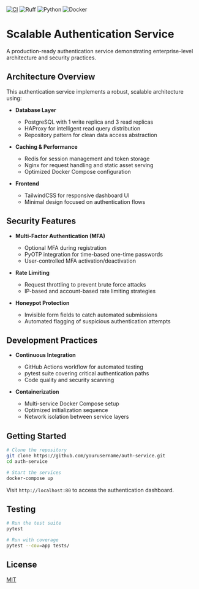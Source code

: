 [![CI](https://github.com/LeonR92/BookStore/actions/workflows/ci.yml/badge.svg)](https://github.com/LeonR92/BookStore/actions/workflows/ci.yml)
![Ruff](https://img.shields.io/badge/code%20style-ruff-000000.svg)
![Python](https://img.shields.io/badge/Python-3776AB?style=for-the-badge&logo=python&logoColor=white)
![Docker](https://img.shields.io/badge/Docker-2496ED?style=for-the-badge&logo=docker&logoColor=white)


# Scalable Authentication Service

A production-ready authentication service demonstrating enterprise-level architecture and security practices.

## Architecture Overview

This authentication service implements a robust, scalable architecture using:

- **Database Layer**
  - PostgreSQL with 1 write replica and 3 read replicas
  - HAProxy for intelligent read query distribution
  - Repository pattern for clean data access abstraction

- **Caching & Performance**
  - Redis for session management and token storage
  - Nginx for request handling and static asset serving
  - Optimized Docker Compose configuration

- **Frontend**
  - TailwindCSS for responsive dashboard UI
  - Minimal design focused on authentication flows

## Security Features

- **Multi-Factor Authentication (MFA)**
  - Optional MFA during registration
  - PyOTP integration for time-based one-time passwords
  - User-controlled MFA activation/deactivation

- **Rate Limiting**
  - Request throttling to prevent brute force attacks
  - IP-based and account-based rate limiting strategies

- **Honeypot Protection**
  - Invisible form fields to catch automated submissions
  - Automated flagging of suspicious authentication attempts

## Development Practices

- **Continuous Integration**
  - GitHub Actions workflow for automated testing
  - pytest suite covering critical authentication paths
  - Code quality and security scanning

- **Containerization**
  - Multi-service Docker Compose setup
  - Optimized initialization sequence
  - Network isolation between service layers

## Getting Started

```bash
# Clone the repository
git clone https://github.com/yourusername/auth-service.git
cd auth-service

# Start the services
docker-compose up
```

Visit `http://localhost:80` to access the authentication dashboard.

## Testing

```bash
# Run the test suite
pytest

# Run with coverage
pytest --cov=app tests/
```

## License

[MIT](LICENSE)